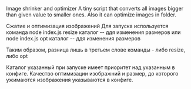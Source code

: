 Image shrinker and optimizer
A tiny script that converts all images bigger than given value to smaller ones. Also it can optimize images in folder.

Сжатие и оптимизация изображений
Для запуска используется команда 
node index.js resize каталог      --  ддя изменения размеров
или
node index.js opt каталог      --  ддя изменения размеров


Таким образом, разница лишь в третьем слове команды -  либо resize, либо opt

Каталог указанный при запуске имеет приоритет над указанным в конфиге.
Качество оптимизации изображний и размер, до которого ужимаются изображения указываются в конфиге.